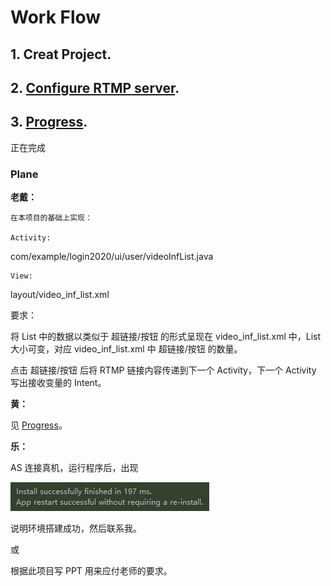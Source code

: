 # Work Flow
## 1. Creat Project.

## 2. [Configure RTMP server][1].

## 3. [Progress][2].
正在完成
### Plane
**老戴：**

    在本项目的基础上实现：

    Activity:

  com/example/login2020/ui/user/videoInfList.java

    View:

   layout/video_inf_list.xml

   要求：

   将 List 中的数据以类似于 超链接/按钮 的形式呈现在 video_inf_list.xml 中，List 大小可变，对应 video_inf_list.xml 中 超链接/按钮 的数量。

   点击 超链接/按钮 后将 RTMP 链接内容传递到下一个 Activity，下一个 Activity 写出接收变量的 Intent。

**黄：**

   见 [Progress][2]。

**乐：**

  AS 连接真机，运行程序后，出现

  ![](https://github.com/magictomagic/magictomagic.github.io/blob/master/img/Snipaste_2020-05-06_17-41-29.png)

  说明环境搭建成功，然后联系我。

  或

  根据此项目写 PPT 用来应付老师的要求。

[1]:https://github.com/magictomagic/magictomagic.github.io/blob/master/_posts/2020-05-05-%E5%BE%85%E5%AE%8C%E5%96%84%E4%B8%8E%E6%80%9D%E8%B7%AF.md
[2]:https://github.com/magictomagic/magictomagic.github.io/blob/master/_posts/2020-05-05-%E5%BE%85%E5%AE%8C%E5%96%84%E4%B8%8E%E6%80%9D%E8%B7%AF.md